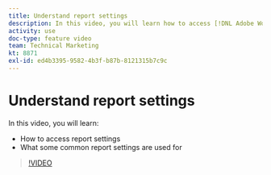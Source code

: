 ```yaml
---
title: Understand report settings
description: In this video, you will learn how to access [!DNL Adobe Workfront] report settings and what some common report settings are used for.
activity: use
doc-type: feature video
team: Technical Marketing
kt: 8871
exl-id: ed4b3395-9582-4b3f-b87b-8121315b7c9c
---
```

# Understand report settings

In this video, you will learn:

* How to access report settings
* What some common report settings are used for

>[!VIDEO](https://video.tv.adobe.com/v/335159/?quality=12)
